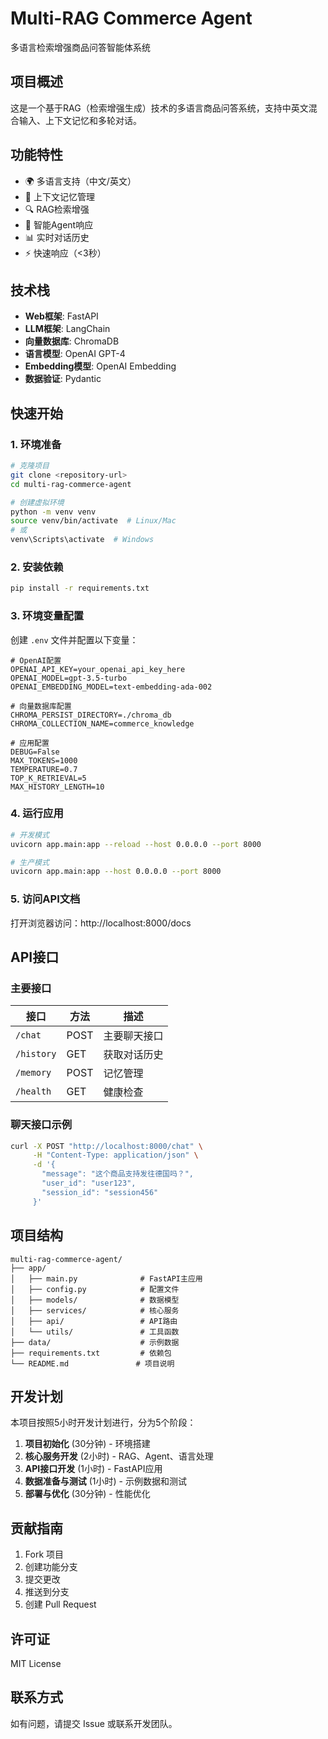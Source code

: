 # Multi-RAG Commerce Agent

多语言检索增强商品问答智能体系统

## 项目概述

这是一个基于RAG（检索增强生成）技术的多语言商品问答系统，支持中英文混合输入、上下文记忆和多轮对话。

## 功能特性

- 🌍 多语言支持（中文/英文）
- 🧠 上下文记忆管理
- 🔍 RAG检索增强
- 🤖 智能Agent响应
- 📊 实时对话历史
- ⚡ 快速响应（<3秒）

## 技术栈

- **Web框架**: FastAPI
- **LLM框架**: LangChain
- **向量数据库**: ChromaDB
- **语言模型**: OpenAI GPT-4
- **Embedding模型**: OpenAI Embedding
- **数据验证**: Pydantic

## 快速开始

### 1. 环境准备

```bash
# 克隆项目
git clone <repository-url>
cd multi-rag-commerce-agent

# 创建虚拟环境
python -m venv venv
source venv/bin/activate  # Linux/Mac
# 或
venv\Scripts\activate  # Windows
```

### 2. 安装依赖

```bash
pip install -r requirements.txt
```

### 3. 环境变量配置

创建 `.env` 文件并配置以下变量：

```env
# OpenAI配置
OPENAI_API_KEY=your_openai_api_key_here
OPENAI_MODEL=gpt-3.5-turbo
OPENAI_EMBEDDING_MODEL=text-embedding-ada-002

# 向量数据库配置
CHROMA_PERSIST_DIRECTORY=./chroma_db
CHROMA_COLLECTION_NAME=commerce_knowledge

# 应用配置
DEBUG=False
MAX_TOKENS=1000
TEMPERATURE=0.7
TOP_K_RETRIEVAL=5
MAX_HISTORY_LENGTH=10
```

### 4. 运行应用

```bash
# 开发模式
uvicorn app.main:app --reload --host 0.0.0.0 --port 8000

# 生产模式
uvicorn app.main:app --host 0.0.0.0 --port 8000
```

### 5. 访问API文档

打开浏览器访问：http://localhost:8000/docs

## API接口

### 主要接口

| 接口 | 方法 | 描述 |
|------|------|------|
| `/chat` | POST | 主要聊天接口 |
| `/history` | GET | 获取对话历史 |
| `/memory` | POST | 记忆管理 |
| `/health` | GET | 健康检查 |

### 聊天接口示例

```bash
curl -X POST "http://localhost:8000/chat" \
     -H "Content-Type: application/json" \
     -d '{
       "message": "这个商品支持发往德国吗？",
       "user_id": "user123",
       "session_id": "session456"
     }'
```

## 项目结构

```
multi-rag-commerce-agent/
├── app/
│   ├── main.py              # FastAPI主应用
│   ├── config.py            # 配置文件
│   ├── models/              # 数据模型
│   ├── services/            # 核心服务
│   ├── api/                 # API路由
│   └── utils/               # 工具函数
├── data/                    # 示例数据
├── requirements.txt         # 依赖包
└── README.md               # 项目说明
```

## 开发计划

本项目按照5小时开发计划进行，分为5个阶段：

1. **项目初始化** (30分钟) - 环境搭建
2. **核心服务开发** (2小时) - RAG、Agent、语言处理
3. **API接口开发** (1小时) - FastAPI应用
4. **数据准备与测试** (1小时) - 示例数据和测试
5. **部署与优化** (30分钟) - 性能优化

## 贡献指南

1. Fork 项目
2. 创建功能分支
3. 提交更改
4. 推送到分支
5. 创建 Pull Request

## 许可证

MIT License

## 联系方式

如有问题，请提交 Issue 或联系开发团队。 